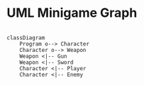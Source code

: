 # UML Minigame Graph

```mermaid

classDiagram
    Program o--> Character
    Character o--> Weapon
    Weapon <|-- Gun
    Weapon <|-- Sword
    Character <|-- Player
    Character <|-- Enemy
    

```

